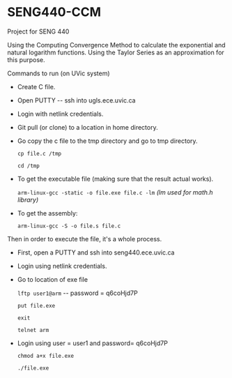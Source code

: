 # SENG440-CCM
Project for SENG 440

Using the Computing Convergence Method to calculate the exponential and natural logarithm functions. 
Using the Taylor Series as an approximation for this purpose.

Commands to run (on UVic system)

- Create C file.
- Open PUTTY -- ssh into ugls.ece.uvic.ca
- Login with netlink credentials. 
- Git pull (or clone) to a location in home directory. 
- Go copy the c file to the tmp directory and go to tmp directory. 

    `cp file.c /tmp`

    `cd /tmp`

- To get the executable file (making sure that the result actual works).

    `arm-linux-gcc -static -o file.exe file.c -lm` *(lm used for math.h library)*

- To get the assembly:

    `arm-linux-gcc -S -o file.s file.c`

Then in order to execute the file, it's a whole process. 

- First, open a PUTTY and ssh into seng440.ece.uvic.ca
- Login using netlink credentials. 
- Go to location of exe file

    `lftp user1@arm` -- password = q6coHjd7P

    `put file.exe`

    `exit`

    `telnet arm`
- Login using user = user1 and password= q6coHjd7P

    `chmod a+x file.exe`

    `./file.exe`